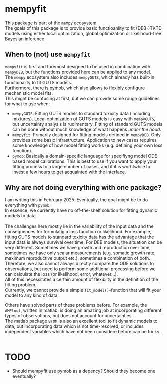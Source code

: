 # mempyfit

This package is part of the `mempy` ecosystem. <br>
The goals of this package is to provide basic functioanlity to fit (DEB-)TKTD models using either local optimization, global optimization or likelihood-free Bayesian inference.

## When to (not) use `mempyfit`

`mempyfit` is first and foremost designed to be used in combination with `mempyDEB`, but the functions provided here can be applied to any model. <br>
The `mempy` ecosystem also includes `mempyGUTS`, which already has built-in functionality to fit GUTS models. <br>
Furthermore, there is [pymob](https://pymob.readthedocs.io/en/latest/), which also allows to flexibly configure mechanistic model fits. <br>
This might be confusing at first, but we can provide some rough guidelines for what to use when:

 - `mempyGUTS`: Fitting GUTS models to standard toxicity data (including mixtures). Local optimization of GUTS models is easy with `mempyGUTS`, but uncertainty analysis is rudimentary. Fitting of standard GUTS models can be done without much knowledge of what happens *under the hood*. 
 - `mempyfit`: Primarily designed for fitting models defined in `mempyDEB`. Only provides some basic infrastructure. Application to new cases requires some knowledge of how model fitting works (e.g. defining your own loss function).
- `pymob`: Basically a domain-specific language for specifiyng model ODE-based model calibrations. This is best to use if you want to apply your fitting process to a large number of cases, and if it is worhtwhile to invest a few hours to get acquainted with the interface.


## Why are not doing everything with one package?

I am writing this in February 2025. Eventually, the goal might be to do everything with `pymob`. <br>
In essence, we currently have no off-the-shelf solution for fitting dynamic models to data. <br><br>
The challenges here mostly lie in the variability of the input data and the consequences for formulatig a loss function or likelihood. For example, fitting GUTS models to standard toxicity data has the advantage that the input data is always survival over time. For DEB models, the situation can be very different. Sometimes we have growth and reproduction over time, sometimes we have only scalar measurements (e.g. somatic growth rate, maximum reproductive output etc.), sometimes a combination of both. Therefore, we also cannot always directly compare the ODE solutions to observations, but need to perform some additional processing before we can calculate the loss (or likelihood, error, whatever...). <br>
All of this necessitates a certain amount of flexibilty in the definition of the fitting problem. <br>
Currently, we cannot provide a simple `fit_model()`-function that will fit your model to any kind of data. <br>


Others have solved parts of these problems before.
For example, the `AMPtool`, written in matlab, is doing an amazing job at incorporating different types of observations, but does not account for uncertainties. <br>
The matlab package `BYOM` is also an excellent tool to fit dynamic models to data, but incorporating data which is not time-resolved, or includes independent variables which have not been considere before can be tricky. <br><br> 


# TODO

- Should mempyfit use pymob as a depency? Should they become one eventually?
